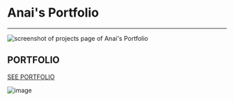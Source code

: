 # Anai's Portfolio

---

![screenshot of projects page of Anai's Portfolio](https://res.cloudinary.com/soggy-ink-games/image/upload/v1675034375/portfolio/MY-PORTFOLIO_ayex92.png)

## PORTFOLIO
[SEE PORTFOLIO](https://anai.netlify.app/)

![image](https://github.com/Anaizing/portfolio/assets/29471810/e2b923aa-1dc4-4b93-8f99-6bef2c062693)

